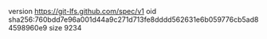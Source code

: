 version https://git-lfs.github.com/spec/v1
oid sha256:760bdd7e96a001d44a9c271d713fe8dddd562631e6b059776cb5ad84598960e9
size 9234
